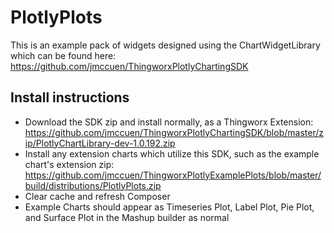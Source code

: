# PlotlyPlots

This is an example pack of widgets designed using the ChartWidgetLibrary which can be found here: https://github.com/jmccuen/ThingworxPlotlyChartingSDK

## Install instructions
* Download the SDK zip and install normally, as a Thingworx Extension: https://github.com/jmccuen/ThingworxPlotlyChartingSDK/blob/master/zip/PlotlyChartLibrary-dev-1.0.192.zip 
* Install any extension charts which utilize this SDK, such as the example chart's extension zip: https://github.com/jmccuen/ThingworxPlotlyExamplePlots/blob/master/build/distributions/PlotlyPlots.zip
* Clear cache and refresh Composer
* Example Charts should appear as Timeseries Plot, Label Plot, Pie Plot, and Surface Plot in the Mashup builder as normal